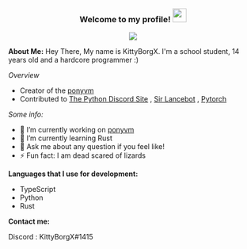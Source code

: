 <h3 align="center">
  Welcome to my profile!
  <img src="https://media.giphy.com/media/hvRJCLFzcasrR4ia7z/giphy.gif" width="28">
</h3>

<!--
[![Header](https://github.com/KittyBorgX/KittyBorgX/blob/main/Github%20Profile%20Header.png?raw=true "Header")](https://github.com/KittyX29/KittyX29/blob/main/icons/Blue%20Hand%20Drawn%20Black%20History%20Month%20Social%20and%20Emotional%20Learning%20Google%20Classroom%20Header.jpg)
-->

<p align="center">
  <img src="https://readme-typing-svg.herokuapp.com?color=%2356D6F7&center=true&vCenter=true&lines=Open+source+contributor;Self+taught+programmer;Always+learning+something+new"></a>
</p>

**About Me:**
Hey There, 
My name is KittyBorgX. I'm a school student, 14 years old and a hardcore programmer :)

_Overview_
- Creator of the [ponyvm](https://github.com/KittyBorgX/ponyvm)
- Contributed to [The Python Discord Site](https://github.com/python-discord/site/pull/569) , [Sir Lancebot](https://github.com/python-discord/sir-lancebot/pull/822) , [Pytorch](https://github.com/cyyever/pytorch/commit/f4b02ca01577e8c49e1650dd05643cf1d2b56310)

_Some info:_ 
- 🔭 I’m currently working on [ponyvm](https://github.com/KittyBorgX/ponyvm)
- 🌱 I’m currently learning Rust
- 💬 Ask me about any question if you feel like!
- ⚡ Fun fact: I am dead scared of lizards

**Languages that I use for development:**
- TypeScript
- Python
- Rust

**Contact me:**

Discord : KittyBorgX#1415
